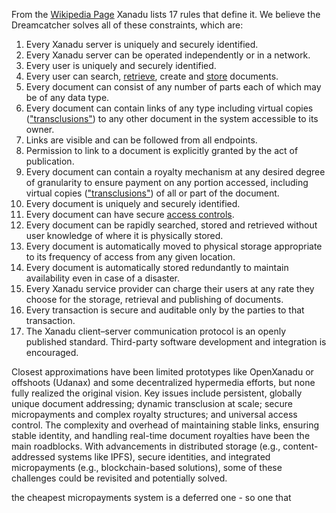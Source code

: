 From the [Wikipedia Page](https://en.wikipedia.org/wiki/Project_Xanadu#Original_17_rules) Xanadu lists 17 rules that define it.  We believe the Dreamcatcher solves all of these constraints, which are:

1.  Every Xanadu server is uniquely and securely identified.
2.  Every Xanadu server can be operated independently or in a network.
3.  Every user is uniquely and securely identified.
4.  Every user can search, [retrieve](https://en.wikipedia.org/wiki/Document_retrieval "Document retrieval"), create and [store](https://en.wikipedia.org/wiki/Computer_data_storage "Computer data storage") documents.
5.  Every document can consist of any number of parts each of which may be of any data type.
6.  Every document can contain links of any type including virtual copies (["transclusions"](https://en.wikipedia.org/wiki/Transclusion "Transclusion")) to any other document in the system accessible to its owner.
7.  Links are visible and can be followed from all endpoints.
8.  Permission to link to a document is explicitly granted by the act of publication.
9.  Every document can contain a royalty mechanism at any desired degree of granularity to ensure payment on any portion accessed, including virtual copies (["transclusions"](https://en.wikipedia.org/wiki/Transclusion "Transclusion")) of all or part of the document.
10.  Every document is uniquely and securely identified.
11.  Every document can have secure [access controls](https://en.wikipedia.org/wiki/Access_control "Access control").
12.  Every document can be rapidly searched, stored and retrieved without user knowledge of where it is physically stored.
13.  Every document is automatically moved to physical storage appropriate to its frequency of access from any given location.
14.  Every document is automatically stored redundantly to maintain availability even in case of a disaster.
15.  Every Xanadu service provider can charge their users at any rate they choose for the storage, retrieval and publishing of documents.
16.  Every transaction is secure and auditable only by the parties to that transaction.
17.  The Xanadu client–server communication protocol is an openly published standard. Third-party software development and integration is encouraged.

Closest approximations have been limited prototypes like OpenXanadu or offshoots (Udanax) and some decentralized hypermedia efforts, but none fully realized the original vision. Key issues include persistent, globally unique document addressing; dynamic transclusion at scale; secure micropayments and complex royalty structures; and universal access control. The complexity and overhead of maintaining stable links, ensuring stable identity, and handling real-time document royalties have been the main roadblocks. With advancements in distributed storage (e.g., content-addressed systems like IPFS), secure identities, and integrated micropayments (e.g., blockchain-based solutions), some of these challenges could be revisited and potentially solved.

the cheapest micropayments system is a deferred one - so one that 